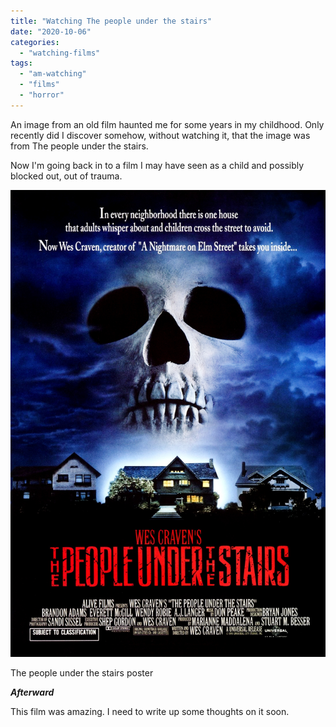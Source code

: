 ```yaml
---
title: "Watching The people under the stairs"
date: "2020-10-06"
categories: 
  - "watching-films"
tags: 
  - "am-watching"
  - "films"
  - "horror"
---
```


An image from an old film haunted me for some years in my childhood. Only recently did I discover somehow, without watching it, that the image was from The people under the stairs.

Now I'm going back in to a film I may have seen as a child and possibly blocked out, out of trauma.

[![](images/the-people-under-the-stairs-poster.jpg)](https://davidpeach.co.uk/wp-content/uploads/2023/05/the-people-under-the-stairs-poster.jpg)

The people under the stairs poster

**_Afterward_**

This film was amazing. I need to write up some thoughts on it soon.
